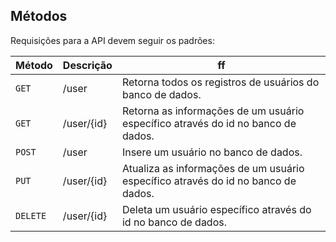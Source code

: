 ## Métodos
Requisições para a API devem seguir os padrões:

| Método | Descrição | ff |
|---|---|---|
| `GET` | /user | Retorna todos os registros de usuários do banco de dados.|
| `GET` | /user/{id} | Retorna as informações de um usuário específico através do id no banco de dados. |
| `POST` | /user | Insere um usuário no banco de dados. |
| `PUT` | /user/{id} | Atualiza as informações de um usuário específico através do id no banco de dados.|
| `DELETE` | /user/{id} | Deleta um usuário específico através do id no banco de dados. |
